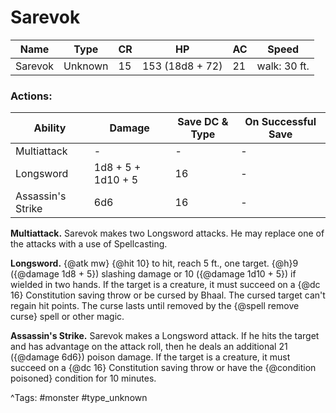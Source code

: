 # Sarevok

| Name | Type | CR | HP | AC | Speed |
|------|------|----|----|----|-------|
| Sarevok | Unknown | 15 | 153 (18d8 + 72) | 21 | walk: 30 ft. |

### Actions:

| Ability | Damage | Save DC & Type | On Successful Save |
|---------|--------|----------------|--------------------|
| Multiattack | - | - | - |
| Longsword | 1d8 + 5 + 1d10 + 5 | 16 | - |
| Assassin's Strike | 6d6 | 16 | - |


**Multiattack.** Sarevok makes two Longsword attacks. He may replace one of the attacks with a use of Spellcasting.

**Longsword.** {@atk mw} {@hit 10} to hit, reach 5 ft., one target. {@h}9 ({@damage 1d8 + 5}) slashing damage or 10 ({@damage 1d10 + 5}) if wielded in two hands. If the target is a creature, it must succeed on a {@dc 16} Constitution saving throw or be cursed by Bhaal. The cursed target can't regain hit points. The curse lasts until removed by the {@spell remove curse} spell or other magic.

**Assassin's Strike.** Sarevok makes a Longsword attack. If he hits the target and has advantage on the attack roll, then he deals an additional 21 ({@damage 6d6}) poison damage. If the target is a creature, it must succeed on a {@dc 16} Constitution saving throw or have the {@condition poisoned} condition for 10 minutes.

^Tags: #monster #type_unknown